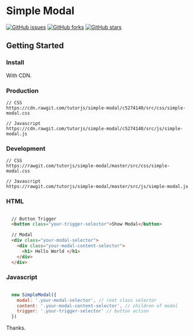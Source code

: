 # Simple Modal

[![GitHub issues](https://img.shields.io/github/issues/tutorjs/simple-modal.svg?style=flat-square)](https://github.com/tutorjs/simple-modal/issues)
[![GitHub forks](https://img.shields.io/github/forks/tutorjs/simple-modal.svg?style=flat-square)](https://github.com/tutorjs/simple-modal/network)
[![GitHub stars](https://img.shields.io/github/stars/tutorjs/simple-modal.svg?style=flat-square)](https://github.com/tutorjs/simple-modal/stargazers)

## Getting Started

### Install

With CDN.

### Production

```
// CSS
https://cdn.rawgit.com/tutorjs/simple-modal/c5274140/src/css/simple-modal.css

// Javascript
https://cdn.rawgit.com/tutorjs/simple-modal/c5274140/src/js/simple-modal.js

```

### Development

```
// CSS
https://rawgit.com/tutorjs/simple-modal/master/src/css/simple-modal.css

// Javascript
https://rawgit.com/tutorjs/simple-modal/master/src/js/simple-modal.js

```

### HTML

```html

  // Button Trigger
  <button class="your-trigger-selector">Show Modal</button>

  // Modal
  <div class="your-modal-selector">
    <div class="your-modal-content-selector">
      <h1> Hello World </h1>
    </div>
  </div>

```

### Javascript

```javascript

  new SimpleModal({
    modal: '.your-modal-selector', // root class selector
    content: '.your-modal-content-selector', // children of modal
    trigger: '.your-trigger-selector' // button action
  })

```


Thanks.